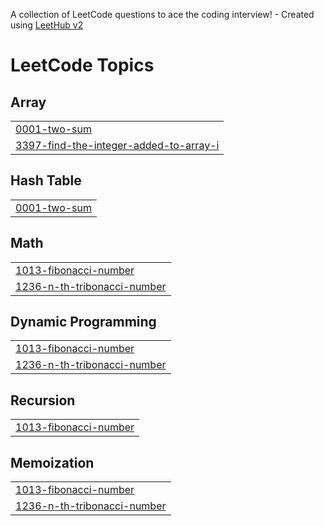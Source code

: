 A collection of LeetCode questions to ace the coding interview! - Created using [LeetHub v2](https://github.com/arunbhardwaj/LeetHub-2.0)
<!---LeetCode Topics Start-->
# LeetCode Topics
## Array
|  |
| ------- |
| [0001-two-sum](https://github.com/Negipriyanshu/Leetcode/tree/master/0001-two-sum) |
| [3397-find-the-integer-added-to-array-i](https://github.com/Negipriyanshu/Leetcode/tree/master/3397-find-the-integer-added-to-array-i) |
## Hash Table
|  |
| ------- |
| [0001-two-sum](https://github.com/Negipriyanshu/Leetcode/tree/master/0001-two-sum) |
## Math
|  |
| ------- |
| [1013-fibonacci-number](https://github.com/Negipriyanshu/Leetcode/tree/master/1013-fibonacci-number) |
| [1236-n-th-tribonacci-number](https://github.com/Negipriyanshu/Leetcode/tree/master/1236-n-th-tribonacci-number) |
## Dynamic Programming
|  |
| ------- |
| [1013-fibonacci-number](https://github.com/Negipriyanshu/Leetcode/tree/master/1013-fibonacci-number) |
| [1236-n-th-tribonacci-number](https://github.com/Negipriyanshu/Leetcode/tree/master/1236-n-th-tribonacci-number) |
## Recursion
|  |
| ------- |
| [1013-fibonacci-number](https://github.com/Negipriyanshu/Leetcode/tree/master/1013-fibonacci-number) |
## Memoization
|  |
| ------- |
| [1013-fibonacci-number](https://github.com/Negipriyanshu/Leetcode/tree/master/1013-fibonacci-number) |
| [1236-n-th-tribonacci-number](https://github.com/Negipriyanshu/Leetcode/tree/master/1236-n-th-tribonacci-number) |
<!---LeetCode Topics End-->